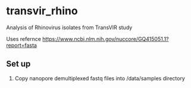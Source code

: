# transvir_rhino
Analysis of Rhinovirus isolates from TransVIR study

Uses refernce https://www.ncbi.nlm.nih.gov/nuccore/GQ415051.1?report=fasta

## Set up

1. Copy nanopore demultiplexed fastq files into /data/samples directory
